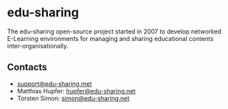 # edu-sharing

The edu-sharing open-source project started in 2007 to develop networked E-Learning environments for managing and sharing educational contents inter-organisationally.

## Contacts

- support@edu-sharing.met
- Matthias Hupfer: hupfer@edu-sharing.net
- Torsten Simon: simon@edu-sharing.net